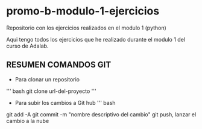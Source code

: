 # promo-b-modulo-1-ejercicios
Repositorio con los ejercicios realizados en el modulo 1 (python)

Aqui tengo todos los ejercicios que he realizado durante el modulo 1 del curso de Adalab. 

## RESUMEN COMANDOS GIT

- Para clonar un repositorio

''' bash 
git clone url-del-proyecto 
'''

- Para subir los cambios a Git hub
''' bash

git add -A
git commit -m "nombre descriptivo del cambio"
git push, lanzar el cambio a la nube